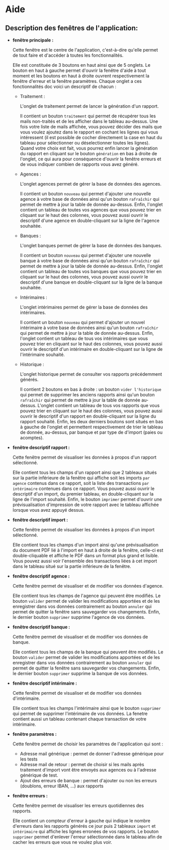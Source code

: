 # Aide

## Description des fenêtres de l'application:

- **fenêtre principale :**

  Cette fenêtre est le centre de l'application, c'est-à-dire qu'elle permet de tout faire et d'accéder à toutes les fonctionnalités.
  
  Elle est constituée de 3 boutons en haut ainsi que de 5 onglets. 
  Le bouton en haut à gauche permet d'ouvrir la fenêtre d'aide à tout moment et les boutons en haut à droite ouvrent respectivement la fenêtre d'erreur et la fenêtre paramètres.
  Chaque onglet a ces fonctionnalités doc voici un descriptif de chacun :
  
  - Traitement :
  
    L'onglet de traitement permet de lancer la génération d'un rapport.
    
    Il contient un bouton `traitement` qui permet de récupérer tous les mails non-traités et de les afficher dans le tableau au-dessus. Une fois votre liste de mails affichée, vous pouvez décider des mails que vous voulez ajoutez dans le rapport en cochant les lignes qui vous intéressent (il est possible de cocher directement la case en haut du tableau pour sélectionner ou déselectionner toutes les lignes). Quand votre choix est fait, vous pourrez enfin lancer la génération du rapport en cliquant sur le bouton `génération` en bas à droite de l'onglet, ce qui aura pour conséquence d'ouvrir la fenêtre erreurs et de vous indiquer combien de rapports vous avez généré.
    
  - Agences :

    L'onglet agences permet de gérer la base de données des agences.
    
    Il contient un bouton `nouveau` qui permet d'ajouter une nouvelle agence à votre base de données ainsi qu'un bouton `rafraîchir` qui permet de mettre à jour la table de donnée au-dessus. Enfin, l'onglet contient un tableau de toutes vos agences que vous pouvez trier en cliquant sur le haut des colonnes, vous pouvez aussi ouvrir le descriptif d'une agence en double-cliquant sur la ligne de l'agence souhaitée.
    
  - Banques :
  
    L'onglet banques permet de gérer la base de données des banques.
    
    Il contient un bouton `nouveau` qui permet d'ajouter une nouvelle banque à votre base de données ainsi qu'un bouton `rafraîchir` qui permet de mettre à jour la table de donnée au-dessus. Enfin, l'onglet contient un tableau de toutes vos banques que vous pouvez trier en cliquant sur le haut des colonnes, vous pouvez aussi ouvrir le descriptif d'une banque en double-cliquant sur la ligne de la banque souhaitée.
    
  - Intérimaires :

    L'onglet intérimaires permet de gérer la base de données des intérimaires.
    
    Il contient un bouton `nouveau` qui permet d'ajouter un nouvel intérimaire à votre base de données ainsi qu'un bouton `rafraîchir` qui permet de mettre à jour la table de donnée au-dessus. Enfin, l'onglet contient un tableau de tous vos intérimaires que vous pouvez trier en cliquant sur le haut des colonnes, vous pouvez aussi ouvrir le descriptif d'un intérimaire en double-cliquant sur la ligne de l'intérimaire souhaité.
    
  - Historique :

    L'onglet historique permet de consulter vos rapports précédemment générés.
    
    Il contient 2 boutons en bas à droite : un bouton `vider l'historique` qui permet de supprimer les anciens rapports ainsi qu'un bouton `rafraîchir` qui permet de mettre à jour la table de donnée au-dessus. L'onglet contient un tableau de tous vos rapports que vous pouvez trier en cliquant sur le haut des colonnes, vous pouvez aussi ouvrir le descriptif d'un rapport en double-cliquant sur la ligne du rapport souhaité. Enfin, les deux derniers boutons sont situés en bas à gauche de l'onglet et permettent respectivement de trier le tableau de donnée, au-dessus, par banque et par type de d'import (paies ou acomptes).

- **fenêtre descriptif rapport :**

  Cette fenêtre permet de visualiser les données à propos d'un rapport sélectionné.
  
  Elle contient tous les champs d'un rapport ainsi que 2 tableaux situés sur la partie inférieure de la fenêtre qui affiche soit les imports `par agence` contenus dans ce rapport, soit la liste des transactions `par intérimaire` contenues dans ce rapport. Vous pouvez aussi ouvrir le descriptif d'un import, du premier tableau, en double-cliquant sur la ligne de l'import souhaité. Enfin, le bouton `imprimer` permet d'ouvrir une prévisualisation d'impression de votre rapport avec le tableau affichée lorsque vous avez appuyé dessus.
  
- **fenêtre descriptif import :**

  Cette fenêtre permet de visualiser les données à propos d'un import sélectionné.
  
  Elle contient tous les champs d'un import ainsi qu'une prévisualisation du document PDF lié à l'import en haut à droite de la fenêtre, celle-ci est double-cliquable et affiche le PDF dans un format plus grand et lisible. Vous pouvez aussi voir l'ensemble des transactions liées à cet import dans le tableau situé sur la partie inférieure de la fenêtre.

- **fenêtre descriptif agence :**

  Cette fenêtre permet de visualiser et de modifier vos données d'agence.
  
  Elle contient tous les champs de l'agence qui peuvent être modifiés. Le bouton `valider` permet de valider les modifications apportées et de les enregistrer dans vos données contrairement au bouton `annuler` qui permet de quitter la fenêtre sans sauvegarder vos changements. Enfin, le dernier bouton `supprimer` supprime l'agence de vos données.
  
- **fenêtre descriptif banque :**

  Cette fenêtre permet de visualiser et de modifier vos données de banque.
  
  Elle contient tous les champs de la banque qui peuvent être modifiés. Le bouton `valider` permet de valider les modifications apportées et de les enregistrer dans vos données contrairement au bouton `annuler` qui permet de quitter la fenêtre sans sauvegarder vos changements. Enfin, le dernier bouton `supprimer` supprime la banque de vos données.
 
- **fenêtre descriptif intérimaire :**

  Cette fenêtre permet de visualiser et de modifier vos données d'intérimaire.
  
  Elle contient tous les champs l'intérimaire ainsi que le bouton `supprimer` qui permet de supprimer l'intérimaire de vos données. La fenetre contient aussi un tableau contenant chaque transaction de votre intérimaire.
  
- **fenêtre paramètres :**

  Cette fenêtre permet de choisir les paramètres de l'application qui sont :
  - Adresse mail générique : permet de donner l'adresse générique pour les tests
  - Adresse mail de retour : permet de choisir si les mails après traitement d'import vont être envoyés aux agences ou à l'adresse générique de test.
  - Ajout des erreurs de banque : permet d'ajouter ou non les erreurs (doublons, erreur IBAN, ...) aux rapports

- **fenêtre erreurs :**

  Cette fenêtre permet de visualiser les erreurs quotidiennes des rapports.
  
  Elle contient un compteur d'erreur à gauche qui indique le nombre d'erreurs dans les rapports générés ce jour puis 2 tableaux `import` et `intérimaire` qui affiche les lignes erronées de vos rapports. Le bouton `supprimer` permet d'enlever l'erreur sélectionnée dans le tableau afin de cacher les erreurs que vous ne voulez plus voir.
